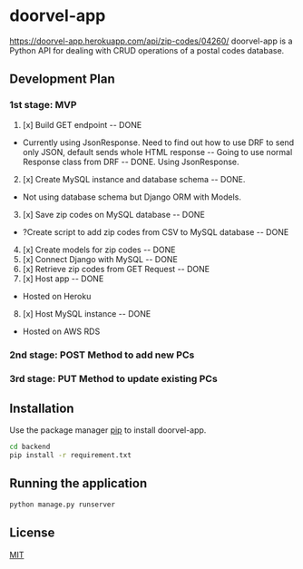 # doorvel-app

https://doorvel-app.herokuapp.com/api/zip-codes/04260/
doorvel-app is a Python API for dealing with CRUD operations of a postal codes database.

## Development Plan

### 1st stage: MVP
1. [x] Build GET endpoint -- DONE
- Currently using JsonResponse. Need to find out how to use DRF to send only JSON, default sends whole HTML response -- Going to use normal Response class from DRF -- DONE. Using JsonResponse.
2. [x] Create MySQL instance and database schema -- DONE.
- Not using database schema but Django ORM with Models.
3. [x] Save zip codes on MySQL database -- DONE
- ?Create script to add zip codes from CSV to MySQL database -- DONE
4. [x] Create models for zip codes -- DONE
5. [x] Connect Django with MySQL -- DONE
6. [x] Retrieve zip codes from GET Request -- DONE
7. [x] Host app -- DONE
- Hosted on Heroku
8. [x] Host MySQL instance -- DONE
- Hosted on AWS RDS

### 2nd stage: POST Method to add new PCs
### 3rd stage: PUT Method to update existing PCs

## Installation

Use the package manager [pip](https://pip.pypa.io/en/stable/) to install doorvel-app.

```bash
cd backend
pip install -r requirement.txt
```

## Running the application
```bash
python manage.py runserver
```

## License

[MIT](https://choosealicense.com/licenses/mit/)